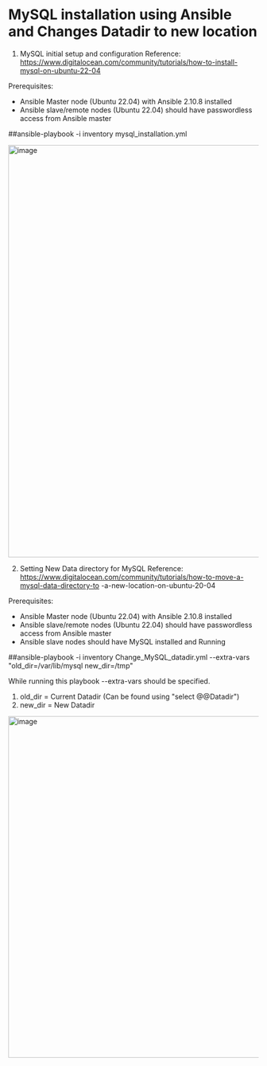 # MySQL installation using Ansible and Changes Datadir to new location

1) MySQL initial setup and configuration
Reference: https://www.digitalocean.com/community/tutorials/how-to-install-mysql-on-ubuntu-22-04

Prerequisites:
 - Ansible Master node (Ubuntu 22.04) with Ansible 2.10.8 installed
 - Ansible slave/remote nodes (Ubuntu 22.04) should have passwordless access from Ansible master
 
##ansible-playbook -i inventory mysql_installation.yml

<img width="828" alt="image" src="https://user-images.githubusercontent.com/98776326/205132564-c8d15d99-66b0-4913-a4b1-74b1bb167828.png">

2) Setting New Data directory for MySQL
Reference: https://www.digitalocean.com/community/tutorials/how-to-move-a-mysql-data-directory-to
-a-new-location-on-ubuntu-20-04

Prerequisites:
- Ansible Master node (Ubuntu 22.04) with Ansible 2.10.8 installed
- Ansible slave/remote nodes (Ubuntu 22.04) should have passwordless access from Ansible master
- Ansible slave nodes should have MySQL installed and Running

##ansible-playbook -i inventory Change_MySQL_datadir.yml --extra-vars "old_dir=/var/lib/mysql new_dir=/tmp"

While running this playbook --extra-vars should be specified.
1) old_dir = Current Datadir (Can be found using "select @@Datadir")
2) new_dir = New Datadir

<img width="686" alt="image" src="https://user-images.githubusercontent.com/98776326/205133926-7023ce67-61c6-42d4-bf04-2e0aa7614e37.png">
